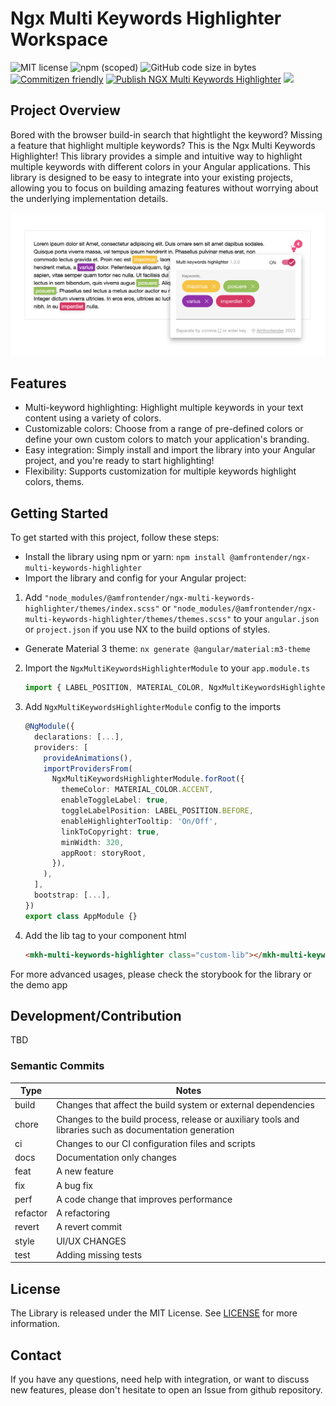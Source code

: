# Ngx Multi Keywords Highlighter Workspace

![MIT license](https://img.shields.io/badge/License-MIT-blue.svg)
![npm (scoped)](https://img.shields.io/npm/v/%40amfrontender/ngx-multi-keywords-highlighter)
![GitHub code size in bytes](https://img.shields.io/github/languages/code-size/dylannnn/ngx-multi-keywords-highlighter)
[![Commitizen friendly](https://img.shields.io/badge/commitizen-friendly-brightgreen.svg)](http://commitizen.github.io/cz-cli/)
[![Publish NGX Multi Keywords Highlighter](https://github.com/dylannnn/ngx-multi-keywords-highlighter/actions/workflows/release-main.yml/badge.svg)](https://github.com/dylannnn/ngx-multi-keywords-highlighter/actions/workflows/release-main.yml)
<a href="https://github.com/storybooks/storybook" target="_blank"><img src="https://raw.githubusercontent.com/storybooks/brand/master/badge/badge-storybook.svg"></a>

## Project Overview

Bored with the browser build-in search that hightlight the keyword? Missing a feature that highlight multiple keywords? This is the Ngx Multi Keywords Highlighter! This library provides a simple and intuitive way to highlight multiple keywords with different colors in your Angular applications. This library is designed to be easy to integrate into your existing projects, allowing you to focus on building amazing features without worrying about the underlying implementation details.

![NGX Multi Keywords Highlighter](https://github.com/dylannnn/ngx-multi-keywords-highlighter/blob/main/tools/assets/multi-keywords-highlighter.png "NGX Multi Keywords Highlighter")

## Features

- Multi-keyword highlighting: Highlight multiple keywords in your text content using a variety of colors.
- Customizable colors: Choose from a range of pre-defined colors or define your own custom colors to match your application's branding.
- Easy integration: Simply install and import the library into your Angular project, and you're ready to start highlighting!
- Flexibility: Supports customization for multiple keywords highlight colors, thems.

## Getting Started

To get started with this project, follow these steps:

- Install the library using npm or yarn: `npm install @amfrontender/ngx-multi-keywords-highlighter`
- Import the library and config for your Angular project:

1. Add `"node_modules/@amfrontender/ngx-multi-keywords-highlighter/themes/index.scss"` or `"node_modules/@amfrontender/ngx-multi-keywords-highlighter/themes/themes.scss"` to your `angular.json` or `project.json` if you use NX to the build options of styles.

- Generate Material 3 theme: `nx generate @angular/material:m3-theme`

2. Import the `NgxMultiKeywordsHighlighterModule` to your `app.module.ts`

    ```typescript
    import { LABEL_POSITION, MATERIAL_COLOR, NgxMultiKeywordsHighlighterModule } from '@amfrontender/ngx-multi-keywords-highlighter';
    ```

3. Add `NgxMultiKeywordsHighlighterModule` config to the imports

    ```typescript
    @NgModule({
      declarations: [...],
      providers: [
        provideAnimations(),
        importProvidersFrom(
          NgxMultiKeywordsHighlighterModule.forRoot({
            themeColor: MATERIAL_COLOR.ACCENT,
            enableToggleLabel: true,
            toggleLabelPosition: LABEL_POSITION.BEFORE,
            enableHighlighterTooltip: 'On/Off',
            linkToCopyright: true,
            minWidth: 320,
            appRoot: storyRoot,
          }),
        ),
      ],
      bootstrap: [...],
    })
    export class AppModule {}
    ```

4. Add the lib tag to your component html

    ```html
    <mkh-multi-keywords-highlighter class="custom-lib"></mkh-multi-keywords-highlighter>
    ```

For more advanced usages, please check the storybook for the library or the demo app

## Development/Contribution

TBD

### Semantic Commits

<!-- prettier-ignore-start -->
| Type     | Notes                                                                                                   |
|----------|---------------------------------------------------------------------------------------------------------|
| build    | Changes that affect the build system or external dependencies                                           |
| chore    | Changes to the build process, release or auxiliary tools and libraries such as documentation generation |
| ci       | Changes to our CI configuration files and scripts                                                       |
| docs     | Documentation only changes                                                                              |
| feat     | A new feature                                                                                           |
| fix      | A bug fix                                                                                               |
| perf     | A code change that improves performance                                                                 |
| refactor | A refactoring                                                                                           |
| revert   | A revert commit                                                                                         |
| style    | UI/UX CHANGES                                                                                           |
| test     | Adding missing tests                                                                                    |
<!-- prettier-ignore-end -->

## License

The Library is released under the MIT License. See [LICENSE](LICENSE) for more information.

## Contact

If you have any questions, need help with integration, or want to discuss new features, please don't hesitate to open an Issue from github repository.
